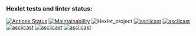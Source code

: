 ### Hexlet tests and linter status:
[![Actions Status](https://github.com/bapplesova/python-project-lvl1/workflows/hexlet-check/badge.svg)](https://github.com/bapplesova/python-project-lvl1/actions)
[![Maintainability](https://api.codeclimate.com/v1/badges/a99a88d28ad37a79dbf6/maintainability)](https://codeclimate.com/github/codeclimate/codeclimate/maintainability)
![Hexlet_project](https://github.com/bappleova/python-project-lvl1/workflows/puci/badge.svg)
[![asciicast](https://asciinema.org/a/LFYDTyZNnvMbpiRAvxFHJ7tu9.svg)](https://asciinema.org/a/LFYDTyZNnvMbpiRAvxFHJ7tu9)
[![asciicast](https://asciinema.org/a/rNiAVvnZWyBL1GiiH43OdEOGH.svg)](https://asciinema.org/a/rNiAVvnZWyBL1GiiH43OdEOGH)
[![asciicast](https://asciinema.org/a/NQRzjVy7Pyesmt6eVDBxkVjaP.svg)](https://asciinema.org/a/NQRzjVy7Pyesmt6eVDBxkVjaP)
[![asciicast](https://asciinema.org/a/ZK5VCCnCBfDPTukftZH2zt2aA.svg)](https://asciinema.org/a/ZK5VCCnCBfDPTukftZH2zt2aA)
[![asciicast](https://asciinema.org/a/G7LQCD2eZtkTWN3Usz0eL4lMv.svg)](https://asciinema.org/a/G7LQCD2eZtkTWN3Usz0eL4lMv)
